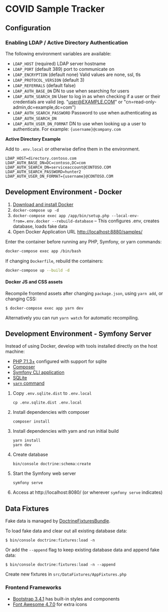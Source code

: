 # COVID Sample Tracker

## Configuration

### Enabling LDAP / Active Directory Authentication

The following environment variables are available:

 * `LDAP_HOST` (required) LDAP server hostname
 * `LDAP_PORT` (default 389) port to communicate on
 * `LDAP_ENCRYPTION` (default none) Valid values are none, ssl, tls
 * `LDAP_PROTOCOL_VERSION` (default 3)
 * `LDAP_REFERRALS` (default false)
 * `LDAP_AUTH_BASE_DN` DN to use when searching for users
 * `LDAP_AUTH_SEARCH_DN` User to log in as when checking if a user or their credentials are valid (eg. "user@EXAMPLE.COM" or "cn=read-only-admin,dc=example,dc=com")
 * `LDAP_AUTH_SEARCH_PASSWORD` Password to use when authenticating as `LDAP_AUTH_SEARCH_DN` 
 * `LDAP_AUTH_USER_DN_FORMAT` DN to use when looking up a user to authenticate. For example: `{username}@company.com` 
 
**Active Directory Example**

Add to `.env.local` or otherwise define them in the environment.

```
LDAP_HOST=directory.contoso.com
LDAP_AUTH_BASE_DN=DC=contoso,DC=com
LDAP_AUTH_SEARCH_DN=serviceaccount@CONTOSO.COM
LDAP_AUTH_SEARCH_PASSWORD=hunter2
LDAP_AUTH_USER_DN_FORMAT={username}@CONTOSO.COM
```


## Development Environment - Docker

1. [Download and install Docker](https://www.docker.com/)
1. `docker-compose up -d`
1. `docker-compose exec app /app/bin/setup.php --local-env-from=.env.docker --rebuild-database` – This configures .env, creates database, loads fake data
1. Open Docker Application URL <http://localhost:8880/samples/>

Enter the container before running any PHP, Symfony, or yarn commands:

```bash
docker-compose exec app /bin/bash
``` 

If changing `Dockerfile`, rebuild the containers:

```bash
docker-compose up --build -d
```

#### Docker JS and CSS assets

Recompile frontend assets after changing `package.json`, using `yarn add`, or changing CSS:

    $ docker-compose exec app yarn dev

Alternatively you can run `yarn watch` for automatic recompiling.


## Development Environment - Symfony Server

Instead of using Docker, develop with tools installed directly on the host machine:

 * [PHP 7.1.3+](https://www.php.net/) configured with support for sqlite
 * [Composer](https://getcomposer.org/)
 * [Symfony CLI application](https://symfony.com/download)
 * [SQLite](https://www.sqlite.org/download.html)
 * [`yarn` command](https://yarnpkg.com/getting-started/install)

1. Copy `.env.sqlite.dist` to `.env.local`

    `cp .env.sqlite.dist .env.local`

2. Install dependencies with composer

    `composer install`
    
3. Install dependencies with yarn and run initial build

    ```
    yarn install
    yarn dev
    ```
    
4. Create database

	```
    bin/console doctrine:schema:create
    ```
   
5. Start the Symfony web server

    `symfony serve`
    
6. Access at http://localhost:8080/ (or wherever `symfony serve` indicates)

## Data Fixtures

Fake data is managed by [DoctrineFixturesBundle](https://symfony.com/doc/master/bundles/DoctrineFixturesBundle/index.html).

To load fake data and clear out all existing database data:

    $ bin/console doctrine:fixtures:load -n

Or add the `--append` flag to keep existing database data and append fake data:

    $ bin/console doctrine:fixtures:load -n --append

Create new fixtures in `src/DataFixtures/AppFixtures.php`

### Frontend Frameworks

* [Bootstrap 3.4.1](https://getbootstrap.com/docs/3.4/components/) has built-in styles and components
* [Font Awesome 4.7.0](https://fontawesome.com/v4.7.0/) for extra icons